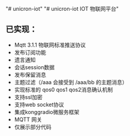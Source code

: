 "# unicron-iot" 
"# unicron-iot IOT 物联网平台" 

## 已实现：
* Mqtt 3.1.1 物联网标准推送协议
* 发布订阅功能
* 遗言通知
* 会话session数据
* 发布保留消息
* 主题过滤（/aaa 会接受到 /aaa/bb 的主题消息）
* 实现标准的 qos0 qos1 qos2消息确认机制
* 支持ssl加密
* 支持web socket协议
* 集成konggradio微服务框架
* MQTT 网关
* 仅展示部分代码
